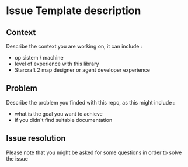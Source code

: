 Issue Template description
===========

Context
------------

Describe the context you are working on, it can include :
* op sistem / machine 
* level of experience with this library 
* Starcraft 2 map designer or agent developer experience 

Problem
------------

Describe the problem you finded with this repo, as this might include :
* what is the goal you want to achieve 
* if you didn´t find suitable documentation 

Issue resolution 
------------

Please note that you might be asked for some questions in order to solve the issue

